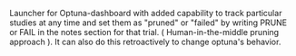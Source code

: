 Launcher for Optuna-dashboard with added capability to track particular studies at any time and set them as "pruned" or "failed" by writing PRUNE or FAIL in the notes section for that trial.
( Human-in-the-middle pruning approach ). It can also do this retroactively to change optuna's behavior.
